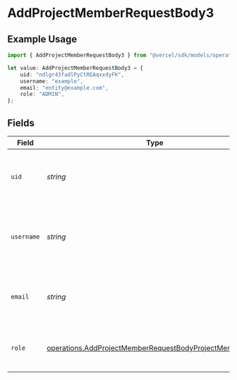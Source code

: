 # AddProjectMemberRequestBody3

## Example Usage

```typescript
import { AddProjectMemberRequestBody3 } from "@vercel/sdk/models/operations";

let value: AddProjectMemberRequestBody3 = {
    uid: "ndlgr43fadlPyCtREAqxxdyFK",
    username: "example",
    email: "entity@example.com",
    role: "ADMIN",
};
```

## Fields

| Field                                                                                                                                | Type                                                                                                                                 | Required                                                                                                                             | Description                                                                                                                          | Example                                                                                                                              |
| ------------------------------------------------------------------------------------------------------------------------------------ | ------------------------------------------------------------------------------------------------------------------------------------ | ------------------------------------------------------------------------------------------------------------------------------------ | ------------------------------------------------------------------------------------------------------------------------------------ | ------------------------------------------------------------------------------------------------------------------------------------ |
| `uid`                                                                                                                                | *string*                                                                                                                             | :heavy_minus_sign:                                                                                                                   | The ID of the team member that should be added to this project.                                                                      | ndlgr43fadlPyCtREAqxxdyFK                                                                                                            |
| `username`                                                                                                                           | *string*                                                                                                                             | :heavy_minus_sign:                                                                                                                   | The username of the team member that should be added to this project.                                                                | example                                                                                                                              |
| `email`                                                                                                                              | *string*                                                                                                                             | :heavy_check_mark:                                                                                                                   | The email of the team member that should be added to this project.                                                                   | entity@example.com                                                                                                                   |
| `role`                                                                                                                               | [operations.AddProjectMemberRequestBodyProjectMembersRole](../../models/operations/addprojectmemberrequestbodyprojectmembersrole.md) | :heavy_check_mark:                                                                                                                   | The project role of the member that will be added.                                                                                   | ADMIN                                                                                                                                |